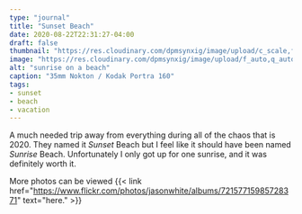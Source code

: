 ```yaml
---
type: "journal"
title: "Sunset Beach"
date: 2020-08-22T22:31:27-04:00
draft: false
thumbnail: "https://res.cloudinary.com/dpmsynxig/image/upload/c_scale,f_auto,q_auto:good,w_700/v1600568937/2020_Sunset-Beach/sunset-beach-2020-21.jpg"
image: "https://res.cloudinary.com/dpmsynxig/image/upload/f_auto,q_auto:good/v1600568937/2020_Sunset-Beach/sunset-beach-2020-21.jpg"
alt: "sunrise on a beach"
caption: "35mm Nokton / Kodak Portra 160"
tags:
- sunset
- beach
- vacation
---
```


A much needed trip away from everything during all of the chaos that is 2020. They named it _Sunset_ Beach but I feel like it should have been named _Sunrise_ Beach. Unfortunately I only got up for one sunrise, and it was definitely worth it.

More photos can be viewed {{< link href="https://www.flickr.com/photos/jasonwhite/albums/72157715985728371" text="here." >}}
